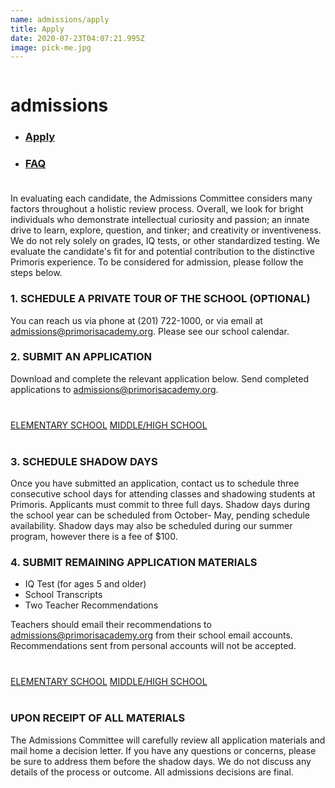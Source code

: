 ```yaml
---
name: admissions/apply
title: Apply
date: 2020-07-23T04:07:21.995Z
image: pick-me.jpg
---
```

<div class="row">
    <div class="column medium-3">
      <h1 class="capitalize">admissions</h1>
      <ul class="content-subnav">
        <li class="active">
          <h3><a href="/admissions/apply">Apply</a></h3><h3>
        </h3></li>        <li>
          <h3><a href="/admissions/faq">FAQ</a></h3><h3>
        </h3></li>
      </ul>
    </div>
    <div class="column medium-9"><p>In evaluating each candidate, the Admissions Committee considers many factors throughout a holistic review process. Overall, we look for bright individuals who demonstrate intellectual curiosity and passion; an innate drive to learn, explore, question, and tinker; and creativity or inventiveness. We do not rely solely on grades, IQ tests, or other standardized testing. We evaluate the candidate's fit for and potential contribution to the distinctive Primoris experience.
To be considered for admission, please follow the steps below.</p>
<h3>1. SCHEDULE A PRIVATE TOUR OF THE SCHOOL (OPTIONAL)</h3>
<p>You can reach us via phone at (201) 722-1000, or via email at <a href="mailto:admissions@primorisacademy.org">admissions@primorisacademy.org</a>. Please see our school calendar.</p>
<h3>2. SUBMIT AN APPLICATION</h3>
<p>Download and complete the relevant application below. Send completed applications to <a href="mailto:admissions@primorisacademy.org">admissions@primorisacademy.org</a>.</p>
<p style="margin-top:40px;margin-bottom:40px">
<a class="submit-button" target="_blank" href="https://primoris.herokuapp.com/themes/angel/img/ElementarySchoolApplication.pdf">ELEMENTARY SCHOOL</a>
<a class="submit-button" target="_blank" href="https://primoris.herokuapp.com/themes/angel/img/MiddleAndHighSchoolApplication.pdf">MIDDLE/HIGH SCHOOL</a>
</p>
<h3>3. SCHEDULE SHADOW DAYS</h3>
<p>Once you have submitted an application, contact us to schedule three consecutive school days for attending classes and shadowing students at Primoris. Applicants must commit to three full days.
Shadow days during the school year can be scheduled from October- May, pending schedule availability. Shadow days may also be scheduled during our summer program, however there is a fee of $100.</p>
<h3>4. SUBMIT REMAINING APPLICATION MATERIALS</h3>
<ul>
<li>IQ Test (for ages 5 and older)</li>
<li>School Transcripts</li>
<li>Two Teacher Recommendations</li>
</ul>
<p>Teachers should email their recommendations to <a href="mailto:admissions@primorisacademy.org">admissions@primorisacademy.org</a> from their school email accounts. Recommendations sent from personal accounts will not be accepted.</p>
<p style="margin-top:40px;margin-bottom:40px">
<a class="submit-button" target="_blank" href="https://primoris.herokuapp.com/themes/angel/img/RecommendationFormElementary.pdf">ELEMENTARY SCHOOL</a>
<a class="submit-button" target="_blank" href="https://primoris.herokuapp.com/themes/angel/img/RecommendationFormMiddleAndHigh.pdf">MIDDLE/HIGH SCHOOL</a>
</p>
<h3>UPON RECEIPT OF ALL MATERIALS</h3>
<p>The Admissions Committee will carefully review all application materials and mail home a decision letter. If you have any questions or concerns, please be sure to address them before the shadow days. We do not discuss any details of the process or outcome. All admissions decisions are final.</p>
    </div>
  </div>